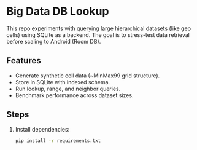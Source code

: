 # Big Data DB Lookup

This repo experiments with querying large hierarchical datasets (like geo cells) 
using SQLite as a backend. The goal is to stress-test data retrieval 
before scaling to Android (Room DB).

## Features
- Generate synthetic cell data (~MinMax99 grid structure).
- Store in SQLite with indexed schema.
- Run lookup, range, and neighbor queries.
- Benchmark performance across dataset sizes.

## Steps
1. Install dependencies:
   ```bash
   pip install -r requirements.txt
